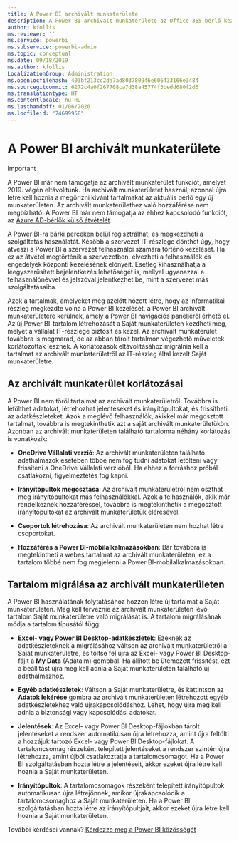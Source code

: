 ```yaml
---
title: A Power BI archivált munkaterülete
description: A Power BI archivált munkaterülete az Office 365-bérlő kezelése után
author: kfollis
ms.reviewer: ''
ms.service: powerbi
ms.subservice: powerbi-admin
ms.topic: conceptual
ms.date: 09/18/2019
ms.author: kfollis
LocalizationGroup: Administration
ms.openlocfilehash: 403bf213cc2da7ad803780946e606433166e3484
ms.sourcegitcommit: 6272c4a0f267708ca7d38a45774f3bedd680f2d6
ms.translationtype: HT
ms.contentlocale: hu-HU
ms.lasthandoff: 01/06/2020
ms.locfileid: "74699958"
---
```

# <a name="power-bi-archived-workspace"></a>A Power BI archivált munkaterülete

> [!IMPORTANT]
> A Power BI már nem támogatja az archivált munkaterület funkciót, amelyet 2019. végén eltávolítunk. Ha archivált munkaterületet használ, azonnal újra létre kell hoznia a megőrizni kívánt tartalmakat az aktuális bérlő egy új munkaterületén. Az archivált munkaterülethez való hozzáférése nem megbízható. A Power BI már nem támogatja az ehhez kapcsolódó funkciót, az [Azure AD-bérlők külső átvételét](service-admin-faq.md#what-is-the-process-to-manage-a-tenant-created-by-microsoft-for-my-users).

A Power BI-ra bárki perceken belül regisztrálhat, és megkezdheti a szolgáltatás használatát.  Később a szervezet IT-részlege dönthet úgy, hogy átveszi a Power BI a szervezet felhasználói számára történő kezelését.  Ha ez az átvétel megtörténik a szervezetben, élvezheti a felhasználók és engedélyek központi kezelésének előnyeit. Esetleg kihasználhatja a leegyszerűsített bejelentkezés lehetőségét is, mellyel ugyanazzal a felhasználónévvel és jelszóval jelentkezhet be, mint a szervezet más szolgáltatásaiba.

Azok a tartalmak, amelyeket még azelőtt hozott létre, hogy az informatikai részleg megkezdte volna a Power BI kezelését, a Power BI archivált munkaterületére kerülnek, amely a [Power BI](https://app.powerbi.com) navigációs paneljéről érhető el. Az új Power BI-tartalom létrehozását a Saját munkaterületen kezdheti meg, melyet a vállalat IT-részlege biztosít és kezel.  Az archivált munkaterület továbbra is megmarad, de az abban tárolt tartalmon végezhető műveletek korlátozottak lesznek.  A korlátozások eltávolításához migrálnia kell a tartalmat az archivált munkaterületről az IT-részleg által kezelt Saját munkaterületre.

## <a name="restrictions-in-your-archived-workspace"></a>Az archivált munkaterület korlátozásai

A Power BI nem töröl tartalmat az archivált munkaterületről. Továbbra is letölthet adatokat, létrehozhat jelentéseket és irányítópultokat, és frissítheti az adatkészleteket. Azok a meglévő felhasználók, akikkel már megosztott tartalmat, továbbra is megtekinthetik azt a saját archivált munkaterületükön. Azonban az archivált munkaterületen található tartalomra néhány korlátozás is vonatkozik:

* **OneDrive Vállalati verzió**: Az archivált munkaterületen található adathalmazok esetében többé nem fog tudni adatokat letölteni vagy frissíteni a OneDrive Vállalati verzióból.  Ha ehhez a forráshoz próbál csatlakozni, figyelmeztetés fog kapni.

* **Irányítópultok megosztása**: Az archivált munkaterületről nem oszthat meg irányítópultokat más felhasználókkal.  Azok a felhasználók, akik már rendelkeznek hozzáféréssel, továbbra is megtekinthetik a megosztott irányítópultokat az archivált munkaterületük elérésével.

* **Csoportok létrehozása**: Az archivált munkaterületen nem hozhat létre csoportokat.

* **Hozzáférés a Power BI-mobilalkalmazásokban**: Bár továbbra is megtekintheti a webes tartalmat az archivált munkaterületen, ez a tartalom többé nem fog megjelenni a Power BI-mobilalkalmazásokban.

## <a name="migrating-content-in-your-archived-workspace"></a>Tartalom migrálása az archivált munkaterületen

A Power BI használatának folytatásához hozzon létre új tartalmat a Saját munkaterületen. Meg kell terveznie az archivált munkaterületen lévő tartalom Saját munkaterületre való migrálását is.  A tartalom migrálásának módja a tartalom típusától függ:

* **Excel- vagy Power BI Desktop-adatkészletek**: Ezeknek az adatkészleteknek a migrálásához váltson az archivált munkaterületről a Saját munkaterületre, és töltse fel újra az Excel- vagy Power BI Desktop-fájlt a **My Data** (Adataim) gombbal.  Ha állított be ütemezett frissítést, ezt a beállítást újra meg kell adnia a Saját munkaterületen található új adathalmazhoz.

* **Egyéb adatkészletek**: Váltson a Saját munkaterületre, és kattintson az **Adatok lekérése** gombra az archivált munkaterületen létrehozott egyéb adatkészletekhez való újrakapcsolódáshoz.  Lehet, hogy újra meg kell adnia a biztonsági vagy kapcsolódási adatokat.

* **Jelentések**: Az Excel- vagy Power BI Desktop-fájlokban tárolt jelentéseket a rendszer automatikusan újra létrehozza, amint újra feltölti a hozzájuk tartozó Excel- vagy Power BI Desktop-fájlokat. A tartalomcsomag részeként telepített jelentéseket a rendszer szintén újra létrehozza, amint újból csatlakoztatja a tartalomcsomagot. Ha a Power BI szolgáltatásban hozta létre a jelentéseit, akkor ezeket újra létre kell hoznia a Saját munkaterületen.

* **Irányítópultok**: A tartalomcsomagok részeként telepített irányítópultok automatikusan újra létrejönnek, amikor újrakapcsolódik a tartalomcsomaghoz a Saját munkaterületen. Ha a Power BI szolgáltatásban hozta létre az irányítópultjait, akkor ezeket újra létre kell hoznia a Saját munkaterületen.

További kérdései vannak? [Kérdezze meg a Power BI közösségét](https://community.powerbi.com/)

